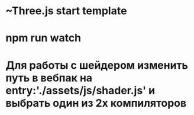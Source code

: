 # ~Three.js start template
# npm run watch
# Для работы с шейдером изменить путь в вебпак на   entry:'./assets/js/shader.js' и выбрать один из 2х компиляторов
